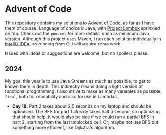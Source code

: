# Advent of Code

This repository contains my solutions to [Advent of Code](https://adventofcode.com/), as far as I
have them of course. Language of choice is Java, with [Project Lombok](https://projectlombok.org/)
sprinkled on top. Check out the `pom.xml` for more details, such as minimum Java version. Although
this project uses Maven, I run each solution individually in
[IntelliJ IDEA](https://www.jetbrains.com/idea/), so running from CLI will require some work.

Issues with ideas or suggestions are welcome, but no spoilers please.

## 2024

My goal this year is to use Java Streams as much as possible, to get to known them in depth. This
indirectly means doing a light version of functional programming. I also strive to make as many
variables as possible `final`, both for readability and also for use in Lambdas.

  - **Day 18.** Part 2 takes about 2,5 seconds on my laptop and should be optimised. The BFS for
    part 1 already takes half a second, so optimizing that should help. It would also be nice if
    we could run a partial BFS in part 2, starting from the last unblocked cell. Or, maybe not use
    BFS but something more efficient, like Dijkstra's algorithm.

